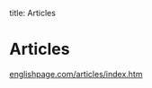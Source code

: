 title: Articles

# **Articles**

[englishpage.com/articles/index.htm](https://www.englishpage.com/articles/index.htm)
